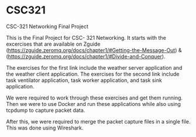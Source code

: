 # CSC321
CSC-321 Networking
Final Project

This is the Final Project for CSC- 321 Networking. It starts with the excercises that are available on Zguide (https://zguide.zeromq.org/docs/chapter1/#Getting-the-Message-Out) & (https://zguide.zeromq.org/docs/chapter1/#Divide-and-Conquer).


 The exercises for the first link include the weather server application and the weather client application. The exercises for the second link include task ventilator application, task worker application, and task sink application.

 We were required to work through these exercises and get them running. Then we were to use Docker and run these applications while also using tcpdump to capture packet data. 

 After this, we were required to merge the packet capture files in a single file. This was done using Wireshark.
